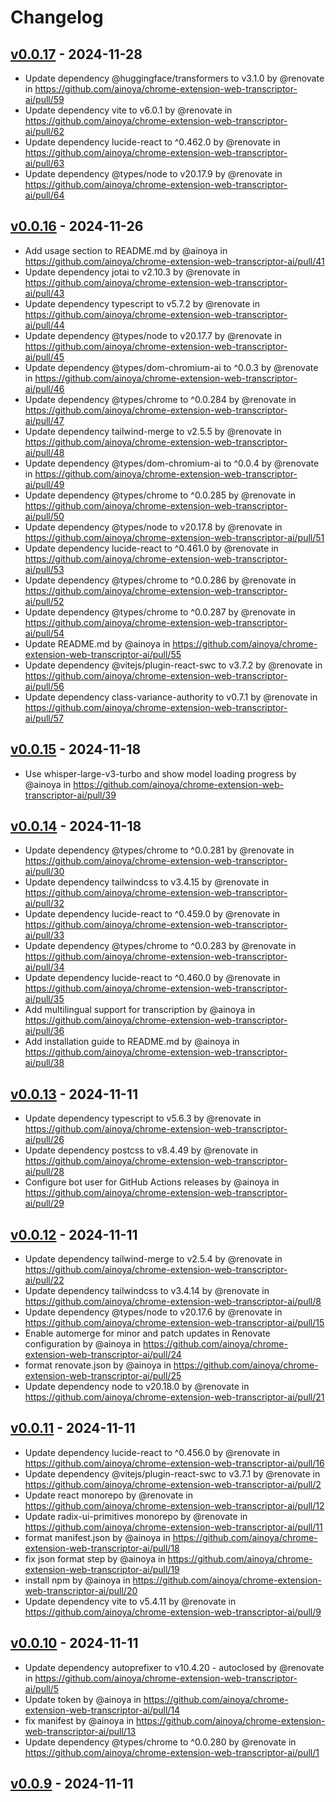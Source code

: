 # Changelog

## [v0.0.17](https://github.com/ainoya/chrome-extension-web-transcriptor-ai/compare/v0.0.16...v0.0.17) - 2024-11-28
- Update dependency @huggingface/transformers to v3.1.0 by @renovate in https://github.com/ainoya/chrome-extension-web-transcriptor-ai/pull/59
- Update dependency vite to v6.0.1 by @renovate in https://github.com/ainoya/chrome-extension-web-transcriptor-ai/pull/62
- Update dependency lucide-react to ^0.462.0 by @renovate in https://github.com/ainoya/chrome-extension-web-transcriptor-ai/pull/63
- Update dependency @types/node to v20.17.9 by @renovate in https://github.com/ainoya/chrome-extension-web-transcriptor-ai/pull/64

## [v0.0.16](https://github.com/ainoya/chrome-extension-web-transcriptor-ai/compare/v0.0.15...v0.0.16) - 2024-11-26
- Add usage section to README.md by @ainoya in https://github.com/ainoya/chrome-extension-web-transcriptor-ai/pull/41
- Update dependency jotai to v2.10.3 by @renovate in https://github.com/ainoya/chrome-extension-web-transcriptor-ai/pull/43
- Update dependency typescript to v5.7.2 by @renovate in https://github.com/ainoya/chrome-extension-web-transcriptor-ai/pull/44
- Update dependency @types/node to v20.17.7 by @renovate in https://github.com/ainoya/chrome-extension-web-transcriptor-ai/pull/45
- Update dependency @types/dom-chromium-ai to ^0.0.3 by @renovate in https://github.com/ainoya/chrome-extension-web-transcriptor-ai/pull/46
- Update dependency @types/chrome to ^0.0.284 by @renovate in https://github.com/ainoya/chrome-extension-web-transcriptor-ai/pull/47
- Update dependency tailwind-merge to v2.5.5 by @renovate in https://github.com/ainoya/chrome-extension-web-transcriptor-ai/pull/48
- Update dependency @types/dom-chromium-ai to ^0.0.4 by @renovate in https://github.com/ainoya/chrome-extension-web-transcriptor-ai/pull/49
- Update dependency @types/chrome to ^0.0.285 by @renovate in https://github.com/ainoya/chrome-extension-web-transcriptor-ai/pull/50
- Update dependency @types/node to v20.17.8 by @renovate in https://github.com/ainoya/chrome-extension-web-transcriptor-ai/pull/51
- Update dependency lucide-react to ^0.461.0 by @renovate in https://github.com/ainoya/chrome-extension-web-transcriptor-ai/pull/53
- Update dependency @types/chrome to ^0.0.286 by @renovate in https://github.com/ainoya/chrome-extension-web-transcriptor-ai/pull/52
- Update dependency @types/chrome to ^0.0.287 by @renovate in https://github.com/ainoya/chrome-extension-web-transcriptor-ai/pull/54
- Update README.md by @ainoya in https://github.com/ainoya/chrome-extension-web-transcriptor-ai/pull/55
- Update dependency @vitejs/plugin-react-swc to v3.7.2 by @renovate in https://github.com/ainoya/chrome-extension-web-transcriptor-ai/pull/56
- Update dependency class-variance-authority to v0.7.1 by @renovate in https://github.com/ainoya/chrome-extension-web-transcriptor-ai/pull/57

## [v0.0.15](https://github.com/ainoya/chrome-extension-web-transcriptor-ai/compare/v0.0.14...v0.0.15) - 2024-11-18
- Use whisper-large-v3-turbo and show model loading progress by @ainoya in https://github.com/ainoya/chrome-extension-web-transcriptor-ai/pull/39

## [v0.0.14](https://github.com/ainoya/chrome-extension-web-transcriptor-ai/compare/v0.0.13...v0.0.14) - 2024-11-18
- Update dependency @types/chrome to ^0.0.281 by @renovate in https://github.com/ainoya/chrome-extension-web-transcriptor-ai/pull/30
- Update dependency tailwindcss to v3.4.15 by @renovate in https://github.com/ainoya/chrome-extension-web-transcriptor-ai/pull/32
- Update dependency lucide-react to ^0.459.0 by @renovate in https://github.com/ainoya/chrome-extension-web-transcriptor-ai/pull/33
- Update dependency @types/chrome to ^0.0.283 by @renovate in https://github.com/ainoya/chrome-extension-web-transcriptor-ai/pull/34
- Update dependency lucide-react to ^0.460.0 by @renovate in https://github.com/ainoya/chrome-extension-web-transcriptor-ai/pull/35
- Add multilingual support for transcription by @ainoya in https://github.com/ainoya/chrome-extension-web-transcriptor-ai/pull/36
- Add installation guide to README.md by @ainoya in https://github.com/ainoya/chrome-extension-web-transcriptor-ai/pull/38

## [v0.0.13](https://github.com/ainoya/chrome-extension-web-transcriptor-ai/compare/v0.0.12...v0.0.13) - 2024-11-11
- Update dependency typescript to v5.6.3 by @renovate in https://github.com/ainoya/chrome-extension-web-transcriptor-ai/pull/26
- Update dependency postcss to v8.4.49 by @renovate in https://github.com/ainoya/chrome-extension-web-transcriptor-ai/pull/28
- Configure bot user for GitHub Actions releases by @ainoya in https://github.com/ainoya/chrome-extension-web-transcriptor-ai/pull/29

## [v0.0.12](https://github.com/ainoya/chrome-extension-web-transcriptor-ai/compare/v0.0.11...v0.0.12) - 2024-11-11
- Update dependency tailwind-merge to v2.5.4 by @renovate in https://github.com/ainoya/chrome-extension-web-transcriptor-ai/pull/22
- Update dependency tailwindcss to v3.4.14 by @renovate in https://github.com/ainoya/chrome-extension-web-transcriptor-ai/pull/8
- Update dependency @types/node to v20.17.6 by @renovate in https://github.com/ainoya/chrome-extension-web-transcriptor-ai/pull/15
- Enable automerge for minor and patch updates in Renovate configuration by @ainoya in https://github.com/ainoya/chrome-extension-web-transcriptor-ai/pull/24
- format renovate.json by @ainoya in https://github.com/ainoya/chrome-extension-web-transcriptor-ai/pull/25
- Update dependency node to v20.18.0 by @renovate in https://github.com/ainoya/chrome-extension-web-transcriptor-ai/pull/21

## [v0.0.11](https://github.com/ainoya/chrome-extension-web-transcriptor-ai/compare/v0.0.10...v0.0.11) - 2024-11-11
- Update dependency lucide-react to ^0.456.0 by @renovate in https://github.com/ainoya/chrome-extension-web-transcriptor-ai/pull/16
- Update dependency @vitejs/plugin-react-swc to v3.7.1 by @renovate in https://github.com/ainoya/chrome-extension-web-transcriptor-ai/pull/2
- Update react monorepo by @renovate in https://github.com/ainoya/chrome-extension-web-transcriptor-ai/pull/12
- Update radix-ui-primitives monorepo by @renovate in https://github.com/ainoya/chrome-extension-web-transcriptor-ai/pull/11
- format manifest.json by @ainoya in https://github.com/ainoya/chrome-extension-web-transcriptor-ai/pull/18
- fix json format step by @ainoya in https://github.com/ainoya/chrome-extension-web-transcriptor-ai/pull/19
- install npm by @ainoya in https://github.com/ainoya/chrome-extension-web-transcriptor-ai/pull/20
- Update dependency vite to v5.4.11 by @renovate in https://github.com/ainoya/chrome-extension-web-transcriptor-ai/pull/9

## [v0.0.10](https://github.com/ainoya/chrome-extension-web-transcriptor-ai/compare/v0.0.9...v0.0.10) - 2024-11-11
- Update dependency autoprefixer to v10.4.20 - autoclosed by @renovate in https://github.com/ainoya/chrome-extension-web-transcriptor-ai/pull/5
- Update token by @ainoya in https://github.com/ainoya/chrome-extension-web-transcriptor-ai/pull/14
- fix manifest by @ainoya in https://github.com/ainoya/chrome-extension-web-transcriptor-ai/pull/13
- Update dependency @types/chrome to ^0.0.280 by @renovate in https://github.com/ainoya/chrome-extension-web-transcriptor-ai/pull/1

## [v0.0.9](https://github.com/ainoya/chrome-extension-web-transcriptor-ai/commits/v0.0.9) - 2024-11-11
